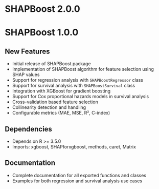 # SHAPBoost 2.0.0

# SHAPBoost 1.0.0

## New Features

* Initial release of SHAPBoost package
* Implementation of SHAPBoost algorithm for feature selection using SHAP values
* Support for regression analysis with `SHAPBoostRegressor` class
* Support for survival analysis with `SHAPBoostSurvival` class
* Integration with XGBoost for gradient boosting
* Support for Cox proportional hazards models in survival analysis
* Cross-validation based feature selection
* Collinearity detection and handling
* Configurable metrics (MAE, MSE, R², C-index)

## Dependencies

* Depends on R >= 3.5.0
* Imports: xgboost, SHAPforxgboost, methods, caret, Matrix

## Documentation

* Complete documentation for all exported functions and classes
* Examples for both regression and survival analysis use cases
